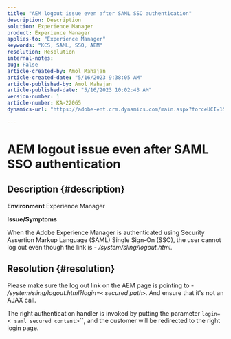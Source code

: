 ```yaml
---
title: "AEM logout issue even after SAML SSO authentication"
description: Description
solution: Experience Manager
product: Experience Manager
applies-to: "Experience Manager"
keywords: "KCS, SAML, SSO, AEM"
resolution: Resolution
internal-notes: 
bug: False
article-created-by: Amol Mahajan
article-created-date: "5/16/2023 9:38:05 AM"
article-published-by: Amol Mahajan
article-published-date: "5/16/2023 10:02:43 AM"
version-number: 1
article-number: KA-22065
dynamics-url: "https://adobe-ent.crm.dynamics.com/main.aspx?forceUCI=1&pagetype=entityrecord&etn=knowledgearticle&id=9b29d959-cdf3-ed11-8848-6045bd006239"

---
```

# AEM logout issue even after SAML SSO authentication

## Description {#description}

<b>Environment</b>
Experience Manager

<b>Issue/Symptoms</b>

When the Adobe Experience Manager is authenticated using Security Assertion Markup Language (SAML) Single Sign-On (SSO), the user cannot log out even though the link is - */system/sling/logout.html.*


## Resolution {#resolution}


Please make sure the log out link on the AEM page is pointing to - */system/sling/logout.html?login=`<` secured path`>`*. And ensure that it's not an AJAX call.

The right authentication handler is invoked by putting the parameter `login=`<` saml secured content`>``, and the customer will be redirected to the right login page.
